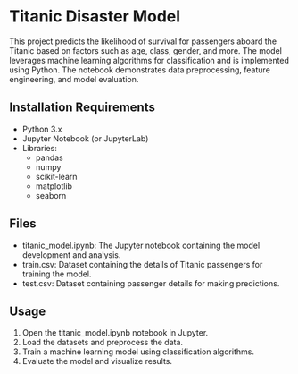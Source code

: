 # Titanic Disaster Model
This project predicts the likelihood of survival for passengers aboard the Titanic based on factors such as age, class, gender, and more. The model leverages machine learning algorithms for classification and is implemented using Python. The notebook demonstrates data preprocessing, feature engineering, and model evaluation.

## Installation Requirements
- Python 3.x
- Jupyter Notebook (or JupyterLab)
- Libraries:
  - pandas
  - numpy
  - scikit-learn
  - matplotlib
  - seaborn
 ## Files
- titanic_model.ipynb: The Jupyter notebook containing the model development and analysis.
- train.csv: Dataset containing the details of Titanic passengers for training the model.
- test.csv: Dataset containing passenger details for making predictions.

## Usage
1. Open the titanic_model.ipynb notebook in Jupyter.
2. Load the datasets and preprocess the data.
3. Train a machine learning model using classification algorithms.
4. Evaluate the model and visualize results.
